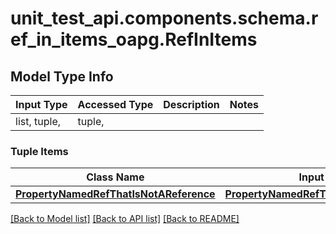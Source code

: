 # unit_test_api.components.schema.ref_in_items_oapg.RefInItems

## Model Type Info
Input Type | Accessed Type | Description | Notes
------------ | ------------- | ------------- | -------------
list, tuple,  | tuple,  |  | 

### Tuple Items
Class Name | Input Type | Accessed Type | Description | Notes
------------- | ------------- | ------------- | ------------- | -------------
[**PropertyNamedRefThatIsNotAReference**](property_named_ref_that_is_not_a_reference_oapg.PropertyNamedRefThatIsNotAReference.md) | [**PropertyNamedRefThatIsNotAReference**](property_named_ref_that_is_not_a_reference_oapg.PropertyNamedRefThatIsNotAReference.md) | [**PropertyNamedRefThatIsNotAReference**](property_named_ref_that_is_not_a_reference_oapg.PropertyNamedRefThatIsNotAReference.md) |  | 

[[Back to Model list]](../../../README.md#documentation-for-models) [[Back to API list]](../../../README.md#documentation-for-api-endpoints) [[Back to README]](../../../README.md)

